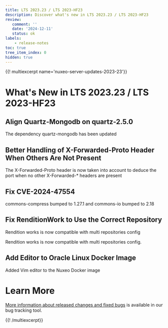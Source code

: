```yaml
---
title: LTS 2023.23 / LTS 2023-HF23
description: Discover what's new in LTS 2023.23 / LTS 2023-HF23
review:
   comment: ''
   date: '2024-12-11'
   status: ok
labels:
    - release-notes
toc: true
tree_item_index: 0
hidden: true
---
```


{{! multiexcerpt name='nuxeo-server-updates-2023-23'}}
# What's New in LTS 2023.23 / LTS 2023-HF23

## Align Quartz-Mongodb on  quartz-2.5.0


The dependency quartz-mongodb has been updated


## Better Handling of X-Forwarded-Proto Header When Others Are Not Present


The X-Forwarded-Proto header is now taken into account to deduce the port when no other X-Forwarded-* headers are present


## Fix CVE-2024-47554


commons-compress bumped to 1.27.1 and commons-io bumped to 2.18


## Fix RenditionWork to Use the Correct Repository


Rendition works is now compatible with multi repositories config

Rendition works is now compatible with multi repositories config.


## Add Editor to Oracle Linux Docker Image


Added Vim editor to the Nuxeo Docker image



# Learn More

[More information about released changes and fixed bugs](https://hyland.atlassian.net/secure/ReleaseNote.jspa?projectId=14958&version=33871) is available in our bug tracking tool.

{{! /multiexcerpt}}
